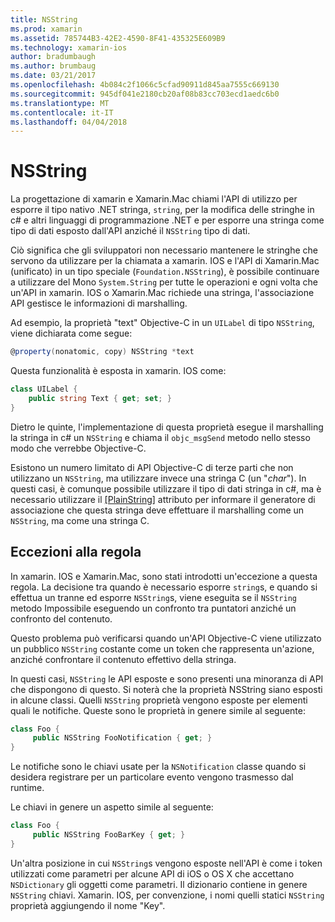 ```yaml
---
title: NSString
ms.prod: xamarin
ms.assetid: 785744B3-42E2-4590-8F41-435325E609B9
ms.technology: xamarin-ios
author: bradumbaugh
ms.author: brumbaug
ms.date: 03/21/2017
ms.openlocfilehash: 4b084c2f1066c5cfad90911d845aa7555c669130
ms.sourcegitcommit: 945df041e2180cb20af08b83cc703ecd1aedc6b0
ms.translationtype: MT
ms.contentlocale: it-IT
ms.lasthandoff: 04/04/2018
---
```

# <a name="nsstring"></a>NSString

La progettazione di xamarin e Xamarin.Mac chiami l'API di utilizzo per esporre il tipo nativo .NET stringa, `string`, per la modifica delle stringhe in c# e altri linguaggi di programmazione .NET e per esporre una stringa come tipo di dati esposto dall'API anziché il `NSString` tipo di dati.


Ciò significa che gli sviluppatori non necessario mantenere le stringhe che servono da utilizzare per la chiamata a xamarin. IOS e l'API di Xamarin.Mac (unificato) in un tipo speciale (`Foundation.NSString`), è possibile continuare a utilizzare del Mono `System.String` per tutte le operazioni e ogni volta che un'API in xamarin. IOS o Xamarin.Mac richiede una stringa, l'associazione API gestisce le informazioni di marshalling.

Ad esempio, la proprietà "text" Objective-C in un `UILabel` di tipo `NSString`, viene dichiarata come segue:

```csharp
@property(nonatomic, copy) NSString *text
```

Questa funzionalità è esposta in xamarin. IOS come:

```csharp
class UILabel {
    public string Text { get; set; }
}
```

Dietro le quinte, l'implementazione di questa proprietà esegue il marshalling la stringa in c# un `NSString` e chiama il `objc_msgSend` metodo nello stesso modo che verrebbe Objective-C.

Esistono un numero limitato di API Objective-C di terze parti che non utilizzano un `NSString`, ma utilizzare invece una stringa C (un "*char*"). In questi casi, è comunque possibile utilizzare il tipo di dati stringa in c#, ma è necessario utilizzare il [[PlainString]](~/cross-platform/macios/binding/objective-c-libraries.md) attributo per informare il generatore di associazione che questa stringa deve effettuare il marshalling come un `NSString`, ma come una stringa C.

 <a name="Exceptions_to_the_Rule" />


## <a name="exceptions-to-the-rule"></a>Eccezioni alla regola

In xamarin. IOS e Xamarin.Mac, sono stati introdotti un'eccezione a questa regola. La decisione tra quando è necessario esporre `string`s, e quando si effettua un tranne ed esporre `NSString`s, viene eseguita se il `NSString` metodo Impossibile eseguendo un confronto tra puntatori anziché un confronto del contenuto.


Questo problema può verificarsi quando un'API Objective-C viene utilizzato un pubblico `NSString` costante come un token che rappresenta un'azione, anziché confrontare il contenuto effettivo della stringa.


In questi casi, `NSString` le API esposte e sono presenti una minoranza di API che dispongono di questo. Si noterà che la proprietà NSString siano esposti in alcune classi. Quelli `NSString` proprietà vengono esposte per elementi quali le notifiche. Queste sono le proprietà in genere simile al seguente:

```csharp
class Foo {
     public NSString FooNotification { get; }
}
```

Le notifiche sono le chiavi usate per la `NSNotification` classe quando si desidera registrare per un particolare evento vengono trasmesso dal runtime.

Le chiavi in genere un aspetto simile al seguente:

```csharp
class Foo {
     public NSString FooBarKey { get; }
}
```

Un'altra posizione in cui `NSString`s vengono esposte nell'API è come i token utilizzati come parametri per alcune API di iOS o OS X che accettano `NSDictionary` gli oggetti come parametri. Il dizionario contiene in genere `NSString` chiavi. Xamarin. IOS, per convenzione, i nomi quelli statici `NSString` proprietà aggiungendo il nome "Key".
